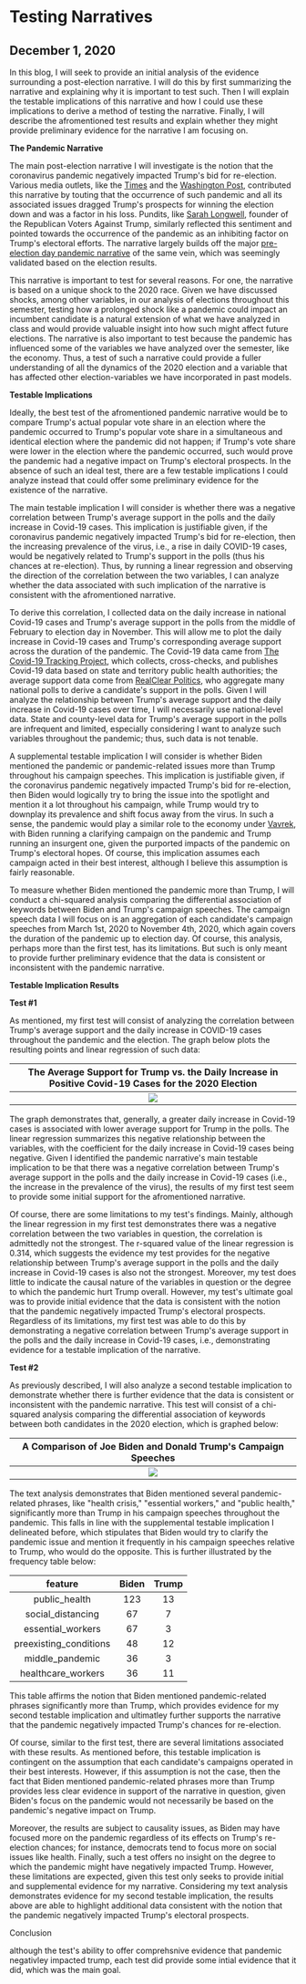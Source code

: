 # Testing Narratives  
## December 1, 2020

In this blog, I will seek to provide an initial analysis of the evidence surrounding a post-election narrative. I will do this by first summarizing the narrative and explaining why it is important to test such. Then I will explain the testable implications of this narrative and how I could use these implications to derive a method of testing the narrative. Finally, I will describe the afromentioned test results and explain whether they might provide preliminary evidence for the narrative I am focusing on. 

**The Pandemic Narrative**

The main post-election narrative I will investigate is the notion that the coronavirus pandemic negatively impacted Trump's bid for re-election. Various media outlets, like the [Times](https://time.com/5907973/donald-trump-loses-2020-election/) and the [Washington Post](https://www.washingtonpost.com/elections/interactive/2020/trump-pandemic-coronavirus-election/), contributed this narrative by touting that the occurrence of such pandemic and all its associated issues dragged Trump's prospects for winning the election down and was a factor in his loss. Pundits, like [Sarah Longwell](https://time.com/5907973/donald-trump-loses-2020-election/), founder of the Republican Voters Against Trump, similarly reflected this sentiment and pointed towards the occurrence of the pandemic as an inhibiting factor on Trump's electoral efforts. The narrative largely builds off the major [pre-election day pandemic narrative](https://www.cnn.com/2020/10/29/politics/coronavirus-trump-analysis/index.html) of the same vein, which was seemingly validated based on the election results.

This narrative is important to test for several reasons. For one, the narrative is based on a unique shock to the 2020 race. Given we have discussed shocks, among other variables, in our analysis of elections throughout this semester, testing how a prolonged shock like a pandemic could impact an incumbent candidate is a natural extension of what we have analyzed in class and would provide valuable insight into how such might affect future elections. The narrative is also important to test because the pandemic has influenced some of the variables we have analyzed over the semester, like the economy. Thus, a test of such a narrative could provide a fuller understanding of all the dynamics of the 2020 election and a variable that has affected other election-variables we have incorporated in past models.

**Testable Implications**

Ideally, the best test of the afromentioned pandemic narrative would be to compare Trump's actual popular vote share in an election where the pandemic occurred to Trump's popular vote share in a simultaneous and identical election where the pandemic did not happen; if Trump's vote share were lower in the election where the pandemic occurred, such would prove the pandemic had a negative impact on Trump's electoral prospects. In the absence of such an ideal test, there are a few testable implications I could analyze instead that could offer some preliminary evidence for the existence of the narrative. 

The main testable implication I will consider is whether there was a negative correlation between Trump's average support in the polls and the daily increase in Covid-19 cases. This implication is justifiable given, if the coronavirus pandemic negatively impacted Trump's bid for re-election, then the increasing prevalence of the virus, i.e., a rise in daily COVID-19 cases, would be negatively related to Trump's support in the polls (thus his chances at re-election). Thus, by running a linear regression and observing the direction of the correlation between the two variables, I can analyze whether the data associated with such implication of the narrative is consistent with the afromentioned narrative. 

To derive this correlation, I collected data on the daily increase in national Covid-19 cases and Trump's average support in the polls from the middle of February to election day in November. This will allow me to plot the daily increase in Covid-19 cases and Trump's corresponding average support across the duration of the pandemic. The Covid-19 data came from [The Covid-19 Tracking Project](https://covidtracking.com/about-data), which collects, cross-checks, and publishes Covid-19 data based on state and territory public health authorities; the average support data come from [RealClear Politics](https://www.realclearpolitics.com/epolls/2020/president/us/general_election_trump_vs_biden-6247.html), who aggregate many national polls to derive a candidate's support in the polls. Given I will analyze the relationship between Trump's average support and the daily increase in Covid-19 cases over time, I will necessarily use national-level data. State and county-level data for Trump's average support in the polls are infrequent and limited, especially considering I want to analyze such variables throughout the pandemic; thus, such data is not tenable. 

A supplemental testable implication I will consider is whether Biden mentioned the pandemic or pandemic-related issues more than Trump throughout his campaign speeches. This implication is justifiable given, if the coronavirus pandemic negatively impacted Trump's bid for re-election, then Biden would logically try to bring the issue into the spotlight and mention it a lot throughout his campaign, while Trump would try to downplay its prevalence and shift focus away from the virus. In such a sense, the pandemic would play a similar role to the economy under [Vavrek](https://hollis.harvard.edu/primo-explore/fulldisplay?docid=TN_cdi_askewsholts_vlebooks_9781400830480&context=PC&vid=HVD2&search_scope=everything&tab=everything&lang=en_US), with Biden running a clarifying campaign on the pandemic and Trump running an insurgent one, given the purported impacts of the pandemic on Trump's electoral hopes. Of course, this implication assumes each campaign acted in their best interest, although I believe this assumption is fairly reasonable.

To measure whether Biden mentioned the pandemic more than Trump, I will conduct a chi-squared analysis comparing the differential association of keywords between Biden and Trump's campaign speeches. The campaign speech data I will focus on is an aggregation of each candidate's campaign speeches from March 1st, 2020 to November 4th, 2020, which again covers the duration of the pandemic up to election day. Of course, this analysis, perhaps more than the first test, has its limitations. But such is only meant to provide further preliminary evidence that the data is consistent or inconsistent with the pandemic narrative. 

**Testable Implication Results**

**Test #1**

As mentioned, my first test will consist of analyzing the correlation between Trump's average support and the daily increase in COVID-19 cases throughout the pandemic and the election. The graph below plots the resulting points and linear regression of such data:

|  The Average Support for Trump vs. the Daily Increase in Positive Covid-19 Cases for the 2020 Election |
|:-:|
|![](Narrative1.png)|

The graph demonstrates that, generally, a greater daily increase in Covid-19 cases is associated with lower average support for Trump in the polls. The linear regression summarizes this negative relationship between the variables, with the coefficient for the daily increase in Covid-19 cases being negative. Given I identified the pandemic narrative's main testable implication to be that there was a negative correlation between Trump's average support in the polls and the daily increase in Covid-19 cases (i.e., the increase in the prevalence of the virus), the results of my first test seem to provide some initial support for the afromentioned narrative. 

Of course, there are some limitations to my test's findings. Mainly, although the linear regression in my first test demonstrates there was a negative correlation between the two variables in question, the correlation is admittedly not the strongest. The r-squared value of the linear regression is 0.314, which suggests the evidence my test provides for the negative relationship between Trump's average support in the polls and the daily increase in Covid-19 cases is also not the strongest. Moreover, my test does little to indicate the causal nature of the variables in question or the degree to which the pandemic hurt Trump overall. However, my test's ultimate goal was to provide initial evidence that the data is consistent with the notion that the pandemic negatively impacted Trump's electoral prospects. Regardless of its limitations, my first test was able to do this by demonstrating a negative correlation between Trump's average support in the polls and the daily increase in Covid-19 cases, i.e., demonstrating evidence for a testable implication of the narrative. 

**Test #2**

As previously described, I will also analyze a second testable implication to demonstrate whether there is further evidence that the data is consistent or inconsistent with the pandemic narrative. This test will consist of a chi-squared analysis comparing the differential association of keywords between both candidates in the 2020 election, which is graphed below: 

|  A Comparison of Joe Biden and Donald Trump's Campaign Speeches |
|:-:|
|![](Narrative2.png)|

The text analysis demonstrates that Biden mentioned several pandemic-related phrases, like "health crisis," "essential workers," and "public health," significantly more than Trump in his campaign speeches throughout the pandemic. This falls in line with the supplemental testable implication I delineated before, which stipulates that Biden would try to clarify the pandemic issue and mention it frequently in his campaign speeches relative to Trump, who would do the opposite. This is further illustrated by the frequency table below:

| feature  |  Biden | Trump  |
|:-:|:-:|:-:|
|  public_health  | 123     | 13  |
| social_distancing  |  67     | 7  |
|   essential_workers  | 67    | 3  |
| preexisting_conditions  | 48   | 12  |
|  middle_pandemic  |  36  | 3  |
|  healthcare_workers |  36 | 11  |

This table affirms the notion that Biden mentioned pandemic-related phrases significantly more than Trump, which provides evidence for my second testable implication and ultimatley further supports the narrative that the pandemic negatively impacted Trump's chances for re-election. 

Of course, similar to the first test, there are several limitations associated with these results. As mentioned before, this testable implication is contingent on the assumption that each candidate's campaigns operated in their best interests. However, if this assumption is not the case, then the fact that Biden mentioned pandemic-related phrases more than Trump provides less clear evidence in support of the narrative in question, given Biden's focus on the pandemic would not necessarily be based on the pandemic's negative impact on Trump. 

Moreover, the results are subject to causality issues, as Biden may have focused more on the pandemic regardless of its effects on Trump's re-election chances; for instance, democrats tend to focus more on social issues like health. Finally, such a test offers no insight on the degree to which the pandemic might have negatively impacted Trump. However, these limitations are expected, given this test only seeks to provide initial and supplemental evidence for my narrative. Considering my text analysis demonstrates evidence for my second testable implication, the results above are able to highlight additional data consistent with the notion that the pandemic negatively impacted Trump's electoral prospects. 

Conclusion

although the test's ability to offer comprehsnive evidence that pandemic negativley impacted trump, each test did provide some intial evidence that it did, which was the main goal. 




